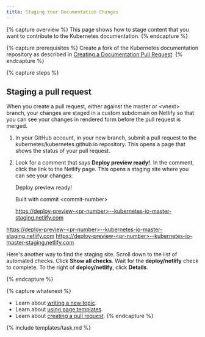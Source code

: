 ```yaml
---
title: Staging Your Documentation Changes
---
```


{% capture overview %}
This page shows how to stage content that you want to contribute
to the Kubernetes documentation.
{% endcapture %}

{% capture prerequisites %}
Create a fork of the Kubernetes documentation repository as described in
[Creating a Documentation Pull Request](/docs/home/contribute/create-pull-request/).
{% endcapture %}

{% capture steps %}

## Staging a pull request

When you create a pull request, either against the master or &lt;vnext&gt;
branch, your changes are staged in a custom subdomain on Netlify so that
you can see your changes in rendered form before the pull request is merged.

1. In your GitHub account, in your new branch, submit a pull request to the
kubernetes/kubernetes.github.io repository. This opens a page that shows the
status of your pull request.

1. Look for a comment that says **Deploy preview ready!**. In the comment, click
the link to the Netlify page. This opens a staging site where you can see your
changes:

    Deploy preview ready!

    Built with commit &lt;commit-number&gt;

    [https://deploy-preview-&lt;pr-number&gt;--kubernetes-io-master-staging.netlify.com](https://www.netlify.com/)


[https://deploy-preview-&lt;pr-number&gt;--kubernetes-io-master-staging.netlify.com](https://www.netlify.com/)
[https://deploy-preview-&lt;pr-number&gt;--kubernetes-io-master-staging.netlify.com]()

  Here's another way to find the staging site. Scroll down to the list of automated
  checks. Click **Show all checks**. Wait for the **deploy/netlify** check to complete.
  To the right of
  **deploy/netlify**, click **Details**.

{% endcapture %}

{% capture whatsnext %}
* Learn about [writing a new topic](/docs/home/contribute/write-new-topic/).
* Learn about [using page templates](/docs/home/contribute/page-templates/).
* Learn about [creating a pull request](/docs/home/contribute/create-pull-request/).
{% endcapture %}

{% include templates/task.md %}
